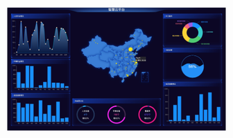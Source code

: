 <!--
 * @Author: shiliangL
 * @Date: 2021-06-11 20:35:17
 * @LastEditTime: 2022-05-08 11:31:36
 * @LastEditors: Do not edit
 * @Description: 
-->

![image.png](./screenshot.png)

<!-- ### api接口

https://interface.sina.cn/news/wap/fymap2020_data.d.json -->